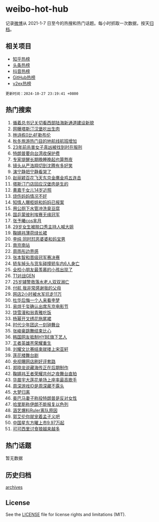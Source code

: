 # weibo-hot-hub

记录[微博](https://www.weibo.com)从 2021-1-7 日至今的热搜和热门话题。每小时抓取一次数据，按天[归档](archives)。

## 相关项目

- [知乎热榜](https://github.com/snaildev/zhihu-hot-hub)
- [头条热榜](https://github.com/snaildev/toutiao-hot-hub)
- [抖音热榜](https://github.com/snaildev/douyin-hot-hub)
- [GitHub热榜](https://github.com/snaildev/github-hot-hub)
- [v2ex热榜](https://github.com/snaildev/v2ex-hot-hub)


`更新时间：2024-10-27 23:19:41 +0800`

## 热门搜索

1. [循着总书记关切看西部陆海新通道建设新貌](https://m.weibo.cn/search?containerid=100103type%3D1%26t%3D10%26q%3D%23%E5%BE%AA%E7%9D%80%E6%80%BB%E4%B9%A6%E8%AE%B0%E5%85%B3%E5%88%87%E7%9C%8B%E8%A5%BF%E9%83%A8%E9%99%86%E6%B5%B7%E6%96%B0%E9%80%9A%E9%81%93%E5%BB%BA%E8%AE%BE%E6%96%B0%E8%B2%8C%23&stream_entry_id=51&isnewpage=1&extparam=seat%3D1%26cate%3D10103%26c_type%3D51%26filter_type%3Drealtimehot%26stream_entry_id%3D51%26q%3D%2523%25E5%25BE%25AA%25E7%259D%2580%25E6%2580%25BB%25E4%25B9%25A6%25E8%25AE%25B0%25E5%2585%25B3%25E5%2588%2587%25E7%259C%258B%25E8%25A5%25BF%25E9%2583%25A8%25E9%2599%2586%25E6%25B5%25B7%25E6%2596%25B0%25E9%2580%259A%25E9%2581%2593%25E5%25BB%25BA%25E8%25AE%25BE%25E6%2596%25B0%25E8%25B2%258C%2523%26dgr%3D0%26pos%3D0%26display_time%3D1730042380%26pre_seqid%3D17300423801440220536827)
1. [网曝塔斯汀汉堡吃出生肉](https://m.weibo.cn/search?containerid=100103type%3D1%26t%3D10%26q%3D%23%E7%BD%91%E6%9B%9D%E5%A1%94%E6%96%AF%E6%B1%80%E6%B1%89%E5%A0%A1%E5%90%83%E5%87%BA%E7%94%9F%E8%82%89%23&stream_entry_id=31&isnewpage=1&extparam=seat%3D1%26lcate%3D5001%26filter_type%3Drealtimehot%26c_type%3D31%26dgr%3D0%26pos%3D0%26cate%3D5001%26flag%3D1%26realpos%3D1%26stream_entry_id%3D31%26q%3D%2523%25E7%25BD%2591%25E6%259B%259D%25E5%25A1%2594%25E6%2596%25AF%25E6%25B1%2580%25E6%25B1%2589%25E5%25A0%25A1%25E5%2590%2583%25E5%2587%25BA%25E7%2594%259F%25E8%2582%2589%2523%26band_rank%3D1%26display_time%3D1730042380%26pre_seqid%3D17300423801440220536827)
1. [林诗栋0比4F勒布伦](https://m.weibo.cn/search?containerid=100103type%3D1%26t%3D10%26q%3D%23%E6%9E%97%E8%AF%97%E6%A0%8B0%E6%AF%944F%E5%8B%92%E5%B8%83%E4%BC%A6%23&stream_entry_id=31&isnewpage=1&extparam=seat%3D1%26lcate%3D5001%26filter_type%3Drealtimehot%26c_type%3D31%26dgr%3D0%26pos%3D1%26cate%3D5001%26flag%3D1%26realpos%3D2%26stream_entry_id%3D31%26q%3D%2523%25E6%259E%2597%25E8%25AF%2597%25E6%25A0%258B0%25E6%25AF%25944F%25E5%258B%2592%25E5%25B8%2583%25E4%25BC%25A6%2523%26band_rank%3D2%26display_time%3D1730042380%26pre_seqid%3D17300423801440220536827)
1. [秋冬旅游热门目的地航线航班增加](https://m.weibo.cn/search?containerid=100103type%3D1%26t%3D10%26q%3D%23%E7%A7%8B%E5%86%AC%E6%97%85%E6%B8%B8%E7%83%AD%E9%97%A8%E7%9B%AE%E7%9A%84%E5%9C%B0%E8%88%AA%E7%BA%BF%E8%88%AA%E7%8F%AD%E5%A2%9E%E5%8A%A0%23&stream_entry_id=31&isnewpage=1&extparam=seat%3D1%26lcate%3D5001%26filter_type%3Drealtimehot%26c_type%3D31%26dgr%3D0%26pos%3D2%26cate%3D5001%26flag%3D1%26realpos%3D3%26stream_entry_id%3D31%26q%3D%2523%25E7%25A7%258B%25E5%2586%25AC%25E6%2597%2585%25E6%25B8%25B8%25E7%2583%25AD%25E9%2597%25A8%25E7%259B%25AE%25E7%259A%2584%25E5%259C%25B0%25E8%2588%25AA%25E7%25BA%25BF%25E8%2588%25AA%25E7%258F%25AD%25E5%25A2%259E%25E5%258A%25A0%2523%26band_rank%3D3%26display_time%3D1730042380%26pre_seqid%3D17300423801440220536827)
1. [23年前杀害女子真凶被找到时在服刑](https://m.weibo.cn/search?containerid=100103type%3D1%26t%3D10%26q%3D%2323%E5%B9%B4%E5%89%8D%E6%9D%80%E5%AE%B3%E5%A5%B3%E5%AD%90%E7%9C%9F%E5%87%B6%E8%A2%AB%E6%89%BE%E5%88%B0%E6%97%B6%E5%9C%A8%E6%9C%8D%E5%88%91%23&stream_entry_id=31&isnewpage=1&extparam=seat%3D1%26lcate%3D5001%26filter_type%3Drealtimehot%26c_type%3D31%26dgr%3D0%26pos%3D3%26cate%3D5001%26flag%3D1%26realpos%3D4%26stream_entry_id%3D31%26q%3D%252323%25E5%25B9%25B4%25E5%2589%258D%25E6%259D%2580%25E5%25AE%25B3%25E5%25A5%25B3%25E5%25AD%2590%25E7%259C%259F%25E5%2587%25B6%25E8%25A2%25AB%25E6%2589%25BE%25E5%2588%25B0%25E6%2597%25B6%25E5%259C%25A8%25E6%259C%258D%25E5%2588%2591%2523%26band_rank%3D4%26display_time%3D1730042380%26pre_seqid%3D17300423801440220536827)
1. [特朗普要向台湾收保护费](https://m.weibo.cn/search?containerid=100103type%3D1%26t%3D10%26q%3D%23%E7%89%B9%E6%9C%97%E6%99%AE%E8%A6%81%E5%90%91%E5%8F%B0%E6%B9%BE%E6%94%B6%E4%BF%9D%E6%8A%A4%E8%B4%B9%23&stream_entry_id=31&isnewpage=1&extparam=seat%3D1%26lcate%3D5001%26filter_type%3Drealtimehot%26c_type%3D31%26dgr%3D0%26pos%3D4%26cate%3D5001%26flag%3D2%26realpos%3D5%26stream_entry_id%3D31%26q%3D%2523%25E7%2589%25B9%25E6%259C%2597%25E6%2599%25AE%25E8%25A6%2581%25E5%2590%2591%25E5%258F%25B0%25E6%25B9%25BE%25E6%2594%25B6%25E4%25BF%259D%25E6%258A%25A4%25E8%25B4%25B9%2523%26band_rank%3D5%26display_time%3D1730042380%26pre_seqid%3D17300423801440220536827)
1. [专家提醒长期晚睡晚起也算熬夜](https://m.weibo.cn/search?containerid=100103type%3D1%26t%3D10%26q%3D%23%E4%B8%93%E5%AE%B6%E6%8F%90%E9%86%92%E9%95%BF%E6%9C%9F%E6%99%9A%E7%9D%A1%E6%99%9A%E8%B5%B7%E4%B9%9F%E7%AE%97%E7%86%AC%E5%A4%9C%23&stream_entry_id=31&isnewpage=1&extparam=seat%3D1%26lcate%3D5001%26filter_type%3Drealtimehot%26c_type%3D31%26dgr%3D0%26pos%3D5%26cate%3D5001%26flag%3D1%26realpos%3D6%26stream_entry_id%3D31%26q%3D%2523%25E4%25B8%2593%25E5%25AE%25B6%25E6%258F%2590%25E9%2586%2592%25E9%2595%25BF%25E6%259C%259F%25E6%2599%259A%25E7%259D%25A1%25E6%2599%259A%25E8%25B5%25B7%25E4%25B9%259F%25E7%25AE%2597%25E7%2586%25AC%25E5%25A4%259C%2523%26band_rank%3D6%26display_time%3D1730042380%26pre_seqid%3D17300423801440220536827)
1. [镜头从严浩翔切到沈腾有多好笑](https://m.weibo.cn/search?containerid=100103type%3D1%26t%3D10%26q%3D%E9%95%9C%E5%A4%B4%E4%BB%8E%E4%B8%A5%E6%B5%A9%E7%BF%94%E5%88%87%E5%88%B0%E6%B2%88%E8%85%BE%E6%9C%89%E5%A4%9A%E5%A5%BD%E7%AC%91&stream_entry_id=31&isnewpage=1&extparam=seat%3D1%26lcate%3D5001%26filter_type%3Drealtimehot%26c_type%3D31%26dgr%3D0%26pos%3D6%26cate%3D5001%26flag%3D0%26realpos%3D7%26stream_entry_id%3D31%26q%3D%25E9%2595%259C%25E5%25A4%25B4%25E4%25BB%258E%25E4%25B8%25A5%25E6%25B5%25A9%25E7%25BF%2594%25E5%2588%2587%25E5%2588%25B0%25E6%25B2%2588%25E8%2585%25BE%25E6%259C%2589%25E5%25A4%259A%25E5%25A5%25BD%25E7%25AC%2591%26band_rank%3D7%26display_time%3D1730042380%26pre_seqid%3D17300423801440220536827)
1. [演宁静把宁静看哭了](https://m.weibo.cn/search?containerid=100103type%3D1%26t%3D10%26q%3D%E6%BC%94%E5%AE%81%E9%9D%99%E6%8A%8A%E5%AE%81%E9%9D%99%E7%9C%8B%E5%93%AD%E4%BA%86&stream_entry_id=31&isnewpage=1&extparam=seat%3D1%26lcate%3D5001%26filter_type%3Drealtimehot%26c_type%3D31%26dgr%3D0%26pos%3D7%26cate%3D5001%26flag%3D2%26realpos%3D8%26stream_entry_id%3D31%26q%3D%25E6%25BC%2594%25E5%25AE%2581%25E9%259D%2599%25E6%258A%258A%25E5%25AE%2581%25E9%259D%2599%25E7%259C%258B%25E5%2593%25AD%25E4%25BA%2586%26band_rank%3D8%26display_time%3D1730042380%26pre_seqid%3D17300423801440220536827)
1. [赵丽颖百花飞天东京金鹰金鸡五连击](https://m.weibo.cn/search?containerid=100103type%3D1%26t%3D10%26q%3D%23%E8%B5%B5%E4%B8%BD%E9%A2%96%E7%99%BE%E8%8A%B1%E9%A3%9E%E5%A4%A9%E4%B8%9C%E4%BA%AC%E9%87%91%E9%B9%B0%E9%87%91%E9%B8%A1%E4%BA%94%E8%BF%9E%E5%87%BB%23&stream_entry_id=31&isnewpage=1&extparam=seat%3D1%26lcate%3D5001%26filter_type%3Drealtimehot%26c_type%3D31%26dgr%3D0%26pos%3D8%26cate%3D5001%26flag%3D1%26realpos%3D9%26stream_entry_id%3D31%26q%3D%2523%25E8%25B5%25B5%25E4%25B8%25BD%25E9%25A2%2596%25E7%2599%25BE%25E8%258A%25B1%25E9%25A3%259E%25E5%25A4%25A9%25E4%25B8%259C%25E4%25BA%25AC%25E9%2587%2591%25E9%25B9%25B0%25E9%2587%2591%25E9%25B8%25A1%25E4%25BA%2594%25E8%25BF%259E%25E5%2587%25BB%2523%26band_rank%3D9%26display_time%3D1730042380%26pre_seqid%3D17300423801440220536827)
1. [塔斯汀门店回应汉堡肉是生的](https://m.weibo.cn/search?containerid=100103type%3D1%26t%3D10%26q%3D%23%E5%A1%94%E6%96%AF%E6%B1%80%E9%97%A8%E5%BA%97%E5%9B%9E%E5%BA%94%E6%B1%89%E5%A0%A1%E8%82%89%E6%98%AF%E7%94%9F%E7%9A%84%23&stream_entry_id=31&isnewpage=1&extparam=seat%3D1%26lcate%3D5001%26filter_type%3Drealtimehot%26c_type%3D31%26dgr%3D0%26pos%3D9%26cate%3D5001%26flag%3D1%26realpos%3D10%26stream_entry_id%3D31%26q%3D%2523%25E5%25A1%2594%25E6%2596%25AF%25E6%25B1%2580%25E9%2597%25A8%25E5%25BA%2597%25E5%259B%259E%25E5%25BA%2594%25E6%25B1%2589%25E5%25A0%25A1%25E8%2582%2589%25E6%2598%25AF%25E7%2594%259F%25E7%259A%2584%2523%26band_rank%3D10%26display_time%3D1730042380%26pre_seqid%3D17300423801440220536827)
1. [黄嘉千女儿14岁近照](https://m.weibo.cn/search?containerid=100103type%3D1%26t%3D10%26q%3D%23%E9%BB%84%E5%98%89%E5%8D%83%E5%A5%B3%E5%84%BF14%E5%B2%81%E8%BF%91%E7%85%A7%23&stream_entry_id=31&isnewpage=1&extparam=seat%3D1%26lcate%3D5001%26filter_type%3Drealtimehot%26c_type%3D31%26dgr%3D0%26pos%3D10%26cate%3D5001%26flag%3D1%26realpos%3D11%26stream_entry_id%3D31%26q%3D%2523%25E9%25BB%2584%25E5%2598%2589%25E5%258D%2583%25E5%25A5%25B3%25E5%2584%25BF14%25E5%25B2%2581%25E8%25BF%2591%25E7%2585%25A7%2523%26band_rank%3D11%26display_time%3D1730042380%26pre_seqid%3D17300423801440220536827)
1. [烧伤妈妈情况不好](https://m.weibo.cn/search?containerid=100103type%3D1%26t%3D10%26q%3D%23%E7%83%A7%E4%BC%A4%E5%A6%88%E5%A6%88%E6%83%85%E5%86%B5%E4%B8%8D%E5%A5%BD%23&stream_entry_id=31&isnewpage=1&extparam=seat%3D1%26lcate%3D5001%26filter_type%3Drealtimehot%26c_type%3D31%26dgr%3D0%26pos%3D11%26cate%3D5001%26flag%3D1%26realpos%3D12%26stream_entry_id%3D31%26q%3D%2523%25E7%2583%25A7%25E4%25BC%25A4%25E5%25A6%2588%25E5%25A6%2588%25E6%2583%2585%25E5%2586%25B5%25E4%25B8%258D%25E5%25A5%25BD%2523%26band_rank%3D12%26display_time%3D1730042380%26pre_seqid%3D17300423801440220536827)
1. [知情人曝柜姐和妈妈已报案](https://m.weibo.cn/search?containerid=100103type%3D1%26t%3D10%26q%3D%23%E7%9F%A5%E6%83%85%E4%BA%BA%E6%9B%9D%E6%9F%9C%E5%A7%90%E5%92%8C%E5%A6%88%E5%A6%88%E5%B7%B2%E6%8A%A5%E6%A1%88%23&stream_entry_id=31&isnewpage=1&extparam=seat%3D1%26lcate%3D5001%26filter_type%3Drealtimehot%26c_type%3D31%26dgr%3D0%26pos%3D12%26cate%3D5001%26flag%3D2%26realpos%3D13%26stream_entry_id%3D31%26q%3D%2523%25E7%259F%25A5%25E6%2583%2585%25E4%25BA%25BA%25E6%259B%259D%25E6%259F%259C%25E5%25A7%2590%25E5%2592%258C%25E5%25A6%2588%25E5%25A6%2588%25E5%25B7%25B2%25E6%258A%25A5%25E6%25A1%2588%2523%26band_rank%3D13%26display_time%3D1730042380%26pre_seqid%3D17300423801440220536827)
1. [用公厕下水管冲洗臭豆腐](https://m.weibo.cn/search?containerid=100103type%3D1%26t%3D10%26q%3D%23%E7%94%A8%E5%85%AC%E5%8E%95%E4%B8%8B%E6%B0%B4%E7%AE%A1%E5%86%B2%E6%B4%97%E8%87%AD%E8%B1%86%E8%85%90%23&stream_entry_id=31&isnewpage=1&extparam=seat%3D1%26lcate%3D5001%26filter_type%3Drealtimehot%26c_type%3D31%26dgr%3D0%26pos%3D13%26cate%3D5001%26flag%3D0%26realpos%3D14%26stream_entry_id%3D31%26q%3D%2523%25E7%2594%25A8%25E5%2585%25AC%25E5%258E%2595%25E4%25B8%258B%25E6%25B0%25B4%25E7%25AE%25A1%25E5%2586%25B2%25E6%25B4%2597%25E8%2587%25AD%25E8%25B1%2586%25E8%2585%2590%2523%26band_rank%3D14%26display_time%3D1730042380%26pre_seqid%3D17300423801440220536827)
1. [国乒蒙彼利埃赛无缘冠军](https://m.weibo.cn/search?containerid=100103type%3D1%26t%3D10%26q%3D%23%E5%9B%BD%E4%B9%92%E8%92%99%E5%BD%BC%E5%88%A9%E5%9F%83%E8%B5%9B%E6%97%A0%E7%BC%98%E5%86%A0%E5%86%9B%23&stream_entry_id=31&isnewpage=1&extparam=seat%3D1%26lcate%3D5001%26filter_type%3Drealtimehot%26c_type%3D31%26dgr%3D0%26pos%3D14%26cate%3D5001%26flag%3D1%26realpos%3D15%26stream_entry_id%3D31%26q%3D%2523%25E5%259B%25BD%25E4%25B9%2592%25E8%2592%2599%25E5%25BD%25BC%25E5%2588%25A9%25E5%259F%2583%25E8%25B5%259B%25E6%2597%25A0%25E7%25BC%2598%25E5%2586%25A0%25E5%2586%259B%2523%26band_rank%3D15%26display_time%3D1730042380%26pre_seqid%3D17300423801440220536827)
1. [张予曦cos芈月](https://m.weibo.cn/search?containerid=100103type%3D1%26t%3D10%26q%3D%23%E5%BC%A0%E4%BA%88%E6%9B%A6cos%E8%8A%88%E6%9C%88%23&stream_entry_id=31&isnewpage=1&extparam=seat%3D1%26lcate%3D5001%26filter_type%3Drealtimehot%26c_type%3D31%26dgr%3D0%26pos%3D15%26cate%3D5001%26flag%3D1%26realpos%3D16%26stream_entry_id%3D31%26q%3D%2523%25E5%25BC%25A0%25E4%25BA%2588%25E6%259B%25A6cos%25E8%258A%2588%25E6%259C%2588%2523%26band_rank%3D16%26display_time%3D1730042380%26pre_seqid%3D17300423801440220536827)
1. [29岁女生被脱口秀主持人喊大姐](https://m.weibo.cn/search?containerid=100103type%3D1%26t%3D10%26q%3D%2329%E5%B2%81%E5%A5%B3%E7%94%9F%E8%A2%AB%E8%84%B1%E5%8F%A3%E7%A7%80%E4%B8%BB%E6%8C%81%E4%BA%BA%E5%96%8A%E5%A4%A7%E5%A7%90%23&stream_entry_id=31&isnewpage=1&extparam=seat%3D1%26lcate%3D5001%26filter_type%3Drealtimehot%26c_type%3D31%26dgr%3D0%26pos%3D16%26cate%3D5001%26flag%3D0%26realpos%3D17%26stream_entry_id%3D31%26q%3D%252329%25E5%25B2%2581%25E5%25A5%25B3%25E7%2594%259F%25E8%25A2%25AB%25E8%2584%25B1%25E5%258F%25A3%25E7%25A7%2580%25E4%25B8%25BB%25E6%258C%2581%25E4%25BA%25BA%25E5%2596%258A%25E5%25A4%25A7%25E5%25A7%2590%2523%26band_rank%3D17%26display_time%3D1730042380%26pre_seqid%3D17300423801440220536827)
1. [鞠婧祎薄荷绿长裙](https://m.weibo.cn/search?containerid=100103type%3D1%26t%3D10%26q%3D%E9%9E%A0%E5%A9%A7%E7%A5%8E%E8%96%84%E8%8D%B7%E7%BB%BF%E9%95%BF%E8%A3%99&stream_entry_id=31&isnewpage=1&extparam=seat%3D1%26lcate%3D5001%26filter_type%3Drealtimehot%26c_type%3D31%26dgr%3D0%26pos%3D17%26cate%3D5001%26flag%3D0%26realpos%3D18%26stream_entry_id%3D31%26q%3D%25E9%259E%25A0%25E5%25A9%25A7%25E7%25A5%258E%25E8%2596%2584%25E8%258D%25B7%25E7%25BB%25BF%25E9%2595%25BF%25E8%25A3%2599%26band_rank%3D18%26display_time%3D1730042380%26pre_seqid%3D17300423801440220536827)
1. [李纯 同时怼恶婆婆和妈宝男](https://m.weibo.cn/search?containerid=100103type%3D1%26t%3D10%26q%3D%E6%9D%8E%E7%BA%AF+%E5%90%8C%E6%97%B6%E6%80%BC%E6%81%B6%E5%A9%86%E5%A9%86%E5%92%8C%E5%A6%88%E5%AE%9D%E7%94%B7&stream_entry_id=31&isnewpage=1&extparam=seat%3D1%26lcate%3D5001%26filter_type%3Drealtimehot%26c_type%3D31%26dgr%3D0%26pos%3D18%26cate%3D5001%26flag%3D1%26realpos%3D19%26stream_entry_id%3D31%26q%3D%25E6%259D%258E%25E7%25BA%25AF%2520%25E5%2590%258C%25E6%2597%25B6%25E6%2580%25BC%25E6%2581%25B6%25E5%25A9%2586%25E5%25A9%2586%25E5%2592%258C%25E5%25A6%2588%25E5%25AE%259D%25E7%2594%25B7%26band_rank%3D19%26display_time%3D1730042380%26pre_seqid%3D17300423801440220536827)
1. [南京南站](https://m.weibo.cn/search?containerid=100103type%3D1%26t%3D10%26q%3D%E5%8D%97%E4%BA%AC%E5%8D%97%E7%AB%99&stream_entry_id=31&isnewpage=1&extparam=seat%3D1%26lcate%3D5001%26filter_type%3Drealtimehot%26c_type%3D31%26dgr%3D0%26pos%3D19%26cate%3D5001%26flag%3D2%26realpos%3D20%26stream_entry_id%3D31%26q%3D%25E5%258D%2597%25E4%25BA%25AC%25E5%258D%2597%25E7%25AB%2599%26band_rank%3D20%26display_time%3D1730042380%26pre_seqid%3D17300423801440220536827)
1. [周雨彤边界感](https://m.weibo.cn/search?containerid=100103type%3D1%26t%3D10%26q%3D%E5%91%A8%E9%9B%A8%E5%BD%A4%E8%BE%B9%E7%95%8C%E6%84%9F&stream_entry_id=31&isnewpage=1&extparam=seat%3D1%26lcate%3D5001%26filter_type%3Drealtimehot%26c_type%3D31%26dgr%3D0%26pos%3D20%26cate%3D5001%26flag%3D2%26realpos%3D21%26stream_entry_id%3D31%26q%3D%25E5%2591%25A8%25E9%259B%25A8%25E5%25BD%25A4%25E8%25BE%25B9%25E7%2595%258C%25E6%2584%259F%26band_rank%3D21%26display_time%3D1730042380%26pre_seqid%3D17300423801440220536827)
1. [张本智和晋级冠军赛决赛](https://m.weibo.cn/search?containerid=100103type%3D1%26t%3D10%26q%3D%23%E5%BC%A0%E6%9C%AC%E6%99%BA%E5%92%8C%E6%99%8B%E7%BA%A7%E5%86%A0%E5%86%9B%E8%B5%9B%E5%86%B3%E8%B5%9B%23&stream_entry_id=31&isnewpage=1&extparam=seat%3D1%26lcate%3D5001%26filter_type%3Drealtimehot%26c_type%3D31%26dgr%3D0%26pos%3D21%26cate%3D5001%26flag%3D1%26realpos%3D22%26stream_entry_id%3D31%26q%3D%2523%25E5%25BC%25A0%25E6%259C%25AC%25E6%2599%25BA%25E5%2592%258C%25E6%2599%258B%25E7%25BA%25A7%25E5%2586%25A0%25E5%2586%259B%25E8%25B5%259B%25E5%2586%25B3%25E8%25B5%259B%2523%26band_rank%3D22%26display_time%3D1730042380%26pre_seqid%3D17300423801440220536827)
1. [轿车掉头与货车碰撞轿车内6人身亡](https://m.weibo.cn/search?containerid=100103type%3D1%26t%3D10%26q%3D%23%E8%BD%BF%E8%BD%A6%E6%8E%89%E5%A4%B4%E4%B8%8E%E8%B4%A7%E8%BD%A6%E7%A2%B0%E6%92%9E%E8%BD%BF%E8%BD%A6%E5%86%856%E4%BA%BA%E8%BA%AB%E4%BA%A1%23&stream_entry_id=31&isnewpage=1&extparam=seat%3D1%26lcate%3D5001%26filter_type%3Drealtimehot%26c_type%3D31%26dgr%3D0%26pos%3D22%26cate%3D5001%26flag%3D0%26realpos%3D23%26stream_entry_id%3D31%26q%3D%2523%25E8%25BD%25BF%25E8%25BD%25A6%25E6%258E%2589%25E5%25A4%25B4%25E4%25B8%258E%25E8%25B4%25A7%25E8%25BD%25A6%25E7%25A2%25B0%25E6%2592%259E%25E8%25BD%25BF%25E8%25BD%25A6%25E5%2586%25856%25E4%25BA%25BA%25E8%25BA%25AB%25E4%25BA%25A1%2523%26band_rank%3D23%26display_time%3D1730042380%26pre_seqid%3D17300423801440220536827)
1. [全校小朋友最羡慕的小孩出现了](https://m.weibo.cn/search?containerid=100103type%3D1%26t%3D10%26q%3D%23%E5%85%A8%E6%A0%A1%E5%B0%8F%E6%9C%8B%E5%8F%8B%E6%9C%80%E7%BE%A1%E6%85%95%E7%9A%84%E5%B0%8F%E5%AD%A9%E5%87%BA%E7%8E%B0%E4%BA%86%23&stream_entry_id=31&isnewpage=1&extparam=seat%3D1%26lcate%3D5001%26filter_type%3Drealtimehot%26c_type%3D31%26dgr%3D0%26pos%3D23%26cate%3D5001%26flag%3D1%26realpos%3D24%26stream_entry_id%3D31%26q%3D%2523%25E5%2585%25A8%25E6%25A0%25A1%25E5%25B0%258F%25E6%259C%258B%25E5%258F%258B%25E6%259C%2580%25E7%25BE%25A1%25E6%2585%2595%25E7%259A%2584%25E5%25B0%258F%25E5%25AD%25A9%25E5%2587%25BA%25E7%258E%25B0%25E4%25BA%2586%2523%26band_rank%3D24%26display_time%3D1730042380%26pre_seqid%3D17300423801440220536827)
1. [T1对战GEN](https://m.weibo.cn/search?containerid=100103type%3D1%26t%3D10%26q%3D%23T1%E5%AF%B9%E6%88%98GEN%23&stream_entry_id=31&isnewpage=1&extparam=seat%3D1%26lcate%3D5001%26filter_type%3Drealtimehot%26c_type%3D31%26dgr%3D0%26pos%3D24%26cate%3D5001%26flag%3D0%26realpos%3D25%26stream_entry_id%3D31%26q%3D%2523T1%25E5%25AF%25B9%25E6%2588%2598GEN%2523%26band_rank%3D25%26display_time%3D1730042380%26pre_seqid%3D17300423801440220536827)
1. [25岁辅警救落水老人双双溺亡](https://m.weibo.cn/search?containerid=100103type%3D1%26t%3D10%26q%3D%2325%E5%B2%81%E8%BE%85%E8%AD%A6%E6%95%91%E8%90%BD%E6%B0%B4%E8%80%81%E4%BA%BA%E5%8F%8C%E5%8F%8C%E6%BA%BA%E4%BA%A1%23&stream_entry_id=31&isnewpage=1&extparam=seat%3D1%26lcate%3D5001%26filter_type%3Drealtimehot%26c_type%3D31%26dgr%3D0%26pos%3D25%26cate%3D5001%26flag%3D1%26realpos%3D26%26stream_entry_id%3D31%26q%3D%252325%25E5%25B2%2581%25E8%25BE%2585%25E8%25AD%25A6%25E6%2595%2591%25E8%2590%25BD%25E6%25B0%25B4%25E8%2580%2581%25E4%25BA%25BA%25E5%258F%258C%25E5%258F%258C%25E6%25BA%25BA%25E4%25BA%25A1%2523%26band_rank%3D26%26display_time%3D1730042380%26pre_seqid%3D17300423801440220536827)
1. [付航 我非常感谢我的父母](https://m.weibo.cn/search?containerid=100103type%3D1%26t%3D10%26q%3D%E4%BB%98%E8%88%AA+%E6%88%91%E9%9D%9E%E5%B8%B8%E6%84%9F%E8%B0%A2%E6%88%91%E7%9A%84%E7%88%B6%E6%AF%8D&stream_entry_id=31&isnewpage=1&extparam=seat%3D1%26lcate%3D5001%26filter_type%3Drealtimehot%26c_type%3D31%26dgr%3D0%26pos%3D26%26cate%3D5001%26flag%3D0%26realpos%3D27%26stream_entry_id%3D31%26q%3D%25E4%25BB%2598%25E8%2588%25AA%2520%25E6%2588%2591%25E9%259D%259E%25E5%25B8%25B8%25E6%2584%259F%25E8%25B0%25A2%25E6%2588%2591%25E7%259A%2584%25E7%2588%25B6%25E6%25AF%258D%26band_rank%3D27%26display_time%3D1730042380%26pre_seqid%3D17300423801440220536827)
1. [网店2小时被水军坑走11万](https://m.weibo.cn/search?containerid=100103type%3D1%26t%3D10%26q%3D%23%E7%BD%91%E5%BA%972%E5%B0%8F%E6%97%B6%E8%A2%AB%E6%B0%B4%E5%86%9B%E5%9D%91%E8%B5%B011%E4%B8%87%23&stream_entry_id=31&isnewpage=1&extparam=seat%3D1%26lcate%3D5001%26filter_type%3Drealtimehot%26c_type%3D31%26dgr%3D0%26pos%3D27%26cate%3D5001%26flag%3D0%26realpos%3D28%26stream_entry_id%3D31%26q%3D%2523%25E7%25BD%2591%25E5%25BA%25972%25E5%25B0%258F%25E6%2597%25B6%25E8%25A2%25AB%25E6%25B0%25B4%25E5%2586%259B%25E5%259D%2591%25E8%25B5%25B011%25E4%25B8%2587%2523%26band_rank%3D28%26display_time%3D1730042380%26pre_seqid%3D17300423801440220536827)
1. [杜华后悔一个人来看李梦](https://m.weibo.cn/search?containerid=100103type%3D1%26t%3D10%26q%3D%E6%9D%9C%E5%8D%8E%E5%90%8E%E6%82%94%E4%B8%80%E4%B8%AA%E4%BA%BA%E6%9D%A5%E7%9C%8B%E6%9D%8E%E6%A2%A6&stream_entry_id=31&isnewpage=1&extparam=seat%3D1%26lcate%3D5001%26filter_type%3Drealtimehot%26c_type%3D31%26dgr%3D0%26pos%3D28%26cate%3D5001%26flag%3D1%26realpos%3D29%26stream_entry_id%3D31%26q%3D%25E6%259D%259C%25E5%258D%258E%25E5%2590%258E%25E6%2582%2594%25E4%25B8%2580%25E4%25B8%25AA%25E4%25BA%25BA%25E6%259D%25A5%25E7%259C%258B%25E6%259D%258E%25E6%25A2%25A6%26band_rank%3D29%26display_time%3D1730042380%26pre_seqid%3D17300423801440220536827)
1. [易烊千玺确认出席东京电影节](https://m.weibo.cn/search?containerid=100103type%3D1%26t%3D10%26q%3D%23%E6%98%93%E7%83%8A%E5%8D%83%E7%8E%BA%E7%A1%AE%E8%AE%A4%E5%87%BA%E5%B8%AD%E4%B8%9C%E4%BA%AC%E7%94%B5%E5%BD%B1%E8%8A%82%23&stream_entry_id=31&isnewpage=1&extparam=seat%3D1%26lcate%3D5001%26filter_type%3Drealtimehot%26c_type%3D31%26dgr%3D0%26pos%3D29%26cate%3D5001%26flag%3D1%26realpos%3D30%26stream_entry_id%3D31%26q%3D%2523%25E6%2598%2593%25E7%2583%258A%25E5%258D%2583%25E7%258E%25BA%25E7%25A1%25AE%25E8%25AE%25A4%25E5%2587%25BA%25E5%25B8%25AD%25E4%25B8%259C%25E4%25BA%25AC%25E7%2594%25B5%25E5%25BD%25B1%25E8%258A%2582%2523%26band_rank%3D30%26display_time%3D1730042380%26pre_seqid%3D17300423801440220536827)
1. [饶雪漫和翁青雅吃饭](https://m.weibo.cn/search?containerid=100103type%3D1%26t%3D10%26q%3D%E9%A5%B6%E9%9B%AA%E6%BC%AB%E5%92%8C%E7%BF%81%E9%9D%92%E9%9B%85%E5%90%83%E9%A5%AD&stream_entry_id=31&isnewpage=1&extparam=seat%3D1%26lcate%3D5001%26filter_type%3Drealtimehot%26c_type%3D31%26dgr%3D0%26pos%3D30%26cate%3D5001%26flag%3D1%26realpos%3D31%26stream_entry_id%3D31%26q%3D%25E9%25A5%25B6%25E9%259B%25AA%25E6%25BC%25AB%25E5%2592%258C%25E7%25BF%2581%25E9%259D%2592%25E9%259B%2585%25E5%2590%2583%25E9%25A5%25AD%26band_rank%3D31%26display_time%3D1730042380%26pre_seqid%3D17300423801440220536827)
1. [杨幂开叉绣花拖尾裙](https://m.weibo.cn/search?containerid=100103type%3D1%26t%3D10%26q%3D%23%E6%9D%A8%E5%B9%82%E5%BC%80%E5%8F%89%E7%BB%A3%E8%8A%B1%E6%8B%96%E5%B0%BE%E8%A3%99%23&stream_entry_id=31&isnewpage=1&extparam=seat%3D1%26lcate%3D5001%26filter_type%3Drealtimehot%26c_type%3D31%26dgr%3D0%26pos%3D31%26cate%3D5001%26flag%3D0%26realpos%3D32%26stream_entry_id%3D31%26q%3D%2523%25E6%259D%25A8%25E5%25B9%2582%25E5%25BC%2580%25E5%258F%2589%25E7%25BB%25A3%25E8%258A%25B1%25E6%258B%2596%25E5%25B0%25BE%25E8%25A3%2599%2523%26band_rank%3D32%26display_time%3D1730042380%26pre_seqid%3D17300423801440220536827)
1. [时代少年团这一刻钟舞台](https://m.weibo.cn/search?containerid=100103type%3D1%26t%3D10%26q%3D%E6%97%B6%E4%BB%A3%E5%B0%91%E5%B9%B4%E5%9B%A2%E8%BF%99%E4%B8%80%E5%88%BB%E9%92%9F%E8%88%9E%E5%8F%B0&stream_entry_id=31&isnewpage=1&extparam=seat%3D1%26lcate%3D5001%26filter_type%3Drealtimehot%26c_type%3D31%26dgr%3D0%26pos%3D32%26cate%3D5001%26flag%3D1%26realpos%3D33%26stream_entry_id%3D31%26q%3D%25E6%2597%25B6%25E4%25BB%25A3%25E5%25B0%2591%25E5%25B9%25B4%25E5%259B%25A2%25E8%25BF%2599%25E4%25B8%2580%25E5%2588%25BB%25E9%2592%259F%25E8%2588%259E%25E5%258F%25B0%26band_rank%3D33%26display_time%3D1730042380%26pre_seqid%3D17300423801440220536827)
1. [张峻豪跳舞结束比心](https://m.weibo.cn/search?containerid=100103type%3D1%26t%3D10%26q%3D%23%E5%BC%A0%E5%B3%BB%E8%B1%AA%E8%B7%B3%E8%88%9E%E7%BB%93%E6%9D%9F%E6%AF%94%E5%BF%83%23&stream_entry_id=31&isnewpage=1&extparam=seat%3D1%26lcate%3D5001%26filter_type%3Drealtimehot%26c_type%3D31%26dgr%3D0%26pos%3D33%26cate%3D5001%26flag%3D1%26realpos%3D34%26stream_entry_id%3D31%26q%3D%2523%25E5%25BC%25A0%25E5%25B3%25BB%25E8%25B1%25AA%25E8%25B7%25B3%25E8%2588%259E%25E7%25BB%2593%25E6%259D%259F%25E6%25AF%2594%25E5%25BF%2583%2523%26band_rank%3D34%26display_time%3D1730042380%26pre_seqid%3D17300423801440220536827)
1. [韩国网友抵制HYBE旗下艺人](https://m.weibo.cn/search?containerid=100103type%3D1%26t%3D10%26q%3D%23%E9%9F%A9%E5%9B%BD%E7%BD%91%E5%8F%8B%E6%8A%B5%E5%88%B6HYBE%E6%97%97%E4%B8%8B%E8%89%BA%E4%BA%BA%23&stream_entry_id=31&isnewpage=1&extparam=seat%3D1%26lcate%3D5001%26filter_type%3Drealtimehot%26c_type%3D31%26dgr%3D0%26pos%3D34%26cate%3D5001%26flag%3D0%26realpos%3D35%26stream_entry_id%3D31%26q%3D%2523%25E9%259F%25A9%25E5%259B%25BD%25E7%25BD%2591%25E5%258F%258B%25E6%258A%25B5%25E5%2588%25B6HYBE%25E6%2597%2597%25E4%25B8%258B%25E8%2589%25BA%25E4%25BA%25BA%2523%26band_rank%3D35%26display_time%3D1730042380%26pre_seqid%3D17300423801440220536827)
1. [王者英雄苍荣耀重生](https://m.weibo.cn/search?containerid=100103type%3D1%26t%3D10%26q%3D%23%E7%8E%8B%E8%80%85%E8%8B%B1%E9%9B%84%E8%8B%8D%E8%8D%A3%E8%80%80%E9%87%8D%E7%94%9F%23&stream_entry_id=31&isnewpage=1&extparam=seat%3D1%26lcate%3D5001%26filter_type%3Drealtimehot%26c_type%3D31%26dgr%3D0%26pos%3D35%26cate%3D5001%26flag%3D1%26realpos%3D36%26stream_entry_id%3D31%26q%3D%2523%25E7%258E%258B%25E8%2580%2585%25E8%258B%25B1%25E9%259B%2584%25E8%258B%258D%25E8%258D%25A3%25E8%2580%2580%25E9%2587%258D%25E7%2594%259F%2523%26band_rank%3D36%26display_time%3D1730042380%26pre_seqid%3D17300423801440220536827)
1. [刘耀文比赛结束就搂上宋亚轩](https://m.weibo.cn/search?containerid=100103type%3D1%26t%3D10%26q%3D%23%E5%88%98%E8%80%80%E6%96%87%E6%AF%94%E8%B5%9B%E7%BB%93%E6%9D%9F%E5%B0%B1%E6%90%82%E4%B8%8A%E5%AE%8B%E4%BA%9A%E8%BD%A9%23&stream_entry_id=31&isnewpage=1&extparam=seat%3D1%26lcate%3D5001%26filter_type%3Drealtimehot%26c_type%3D31%26dgr%3D0%26pos%3D36%26cate%3D5001%26flag%3D1%26realpos%3D37%26stream_entry_id%3D31%26q%3D%2523%25E5%2588%2598%25E8%2580%2580%25E6%2596%2587%25E6%25AF%2594%25E8%25B5%259B%25E7%25BB%2593%25E6%259D%259F%25E5%25B0%25B1%25E6%2590%2582%25E4%25B8%258A%25E5%25AE%258B%25E4%25BA%259A%25E8%25BD%25A9%2523%26band_rank%3D37%26display_time%3D1730042380%26pre_seqid%3D17300423801440220536827)
1. [莲花楼舞台剧](https://m.weibo.cn/search?containerid=100103type%3D1%26t%3D10%26q%3D%23%E8%8E%B2%E8%8A%B1%E6%A5%BC%E8%88%9E%E5%8F%B0%E5%89%A7%23&stream_entry_id=31&isnewpage=1&extparam=seat%3D1%26lcate%3D5001%26filter_type%3Drealtimehot%26c_type%3D31%26dgr%3D0%26pos%3D37%26cate%3D5001%26flag%3D1%26realpos%3D38%26stream_entry_id%3D31%26q%3D%2523%25E8%258E%25B2%25E8%258A%25B1%25E6%25A5%25BC%25E8%2588%259E%25E5%258F%25B0%25E5%2589%25A7%2523%26band_rank%3D38%26display_time%3D1730042380%26pre_seqid%3D17300423801440220536827)
1. [央视曝网店刷好评套路](https://m.weibo.cn/search?containerid=100103type%3D1%26t%3D10%26q%3D%23%E5%A4%AE%E8%A7%86%E6%9B%9D%E7%BD%91%E5%BA%97%E5%88%B7%E5%A5%BD%E8%AF%84%E5%A5%97%E8%B7%AF%23&stream_entry_id=31&isnewpage=1&extparam=seat%3D1%26lcate%3D5001%26filter_type%3Drealtimehot%26c_type%3D31%26dgr%3D0%26pos%3D38%26cate%3D5001%26flag%3D0%26realpos%3D39%26stream_entry_id%3D31%26q%3D%2523%25E5%25A4%25AE%25E8%25A7%2586%25E6%259B%259D%25E7%25BD%2591%25E5%25BA%2597%25E5%2588%25B7%25E5%25A5%25BD%25E8%25AF%2584%25E5%25A5%2597%25E8%25B7%25AF%2523%26band_rank%3D39%26display_time%3D1730042380%26pre_seqid%3D17300423801440220536827)
1. [郑晓龙说藏海传正在后期制作](https://m.weibo.cn/search?containerid=100103type%3D1%26t%3D10%26q%3D%23%E9%83%91%E6%99%93%E9%BE%99%E8%AF%B4%E8%97%8F%E6%B5%B7%E4%BC%A0%E6%AD%A3%E5%9C%A8%E5%90%8E%E6%9C%9F%E5%88%B6%E4%BD%9C%23&stream_entry_id=31&isnewpage=1&extparam=seat%3D1%26lcate%3D5001%26filter_type%3Drealtimehot%26c_type%3D31%26dgr%3D0%26pos%3D39%26cate%3D5001%26flag%3D1%26realpos%3D40%26stream_entry_id%3D31%26q%3D%2523%25E9%2583%2591%25E6%2599%2593%25E9%25BE%2599%25E8%25AF%25B4%25E8%2597%258F%25E6%25B5%25B7%25E4%25BC%25A0%25E6%25AD%25A3%25E5%259C%25A8%25E5%2590%258E%25E6%259C%259F%25E5%2588%25B6%25E4%25BD%259C%2523%26band_rank%3D40%26display_time%3D1730042380%26pre_seqid%3D17300423801440220536827)
1. [鞠婧祎王者荣耀共创之夜舞台直拍](https://m.weibo.cn/search?containerid=100103type%3D1%26t%3D10%26q%3D%23%E9%9E%A0%E5%A9%A7%E7%A5%8E%E7%8E%8B%E8%80%85%E8%8D%A3%E8%80%80%E5%85%B1%E5%88%9B%E4%B9%8B%E5%A4%9C%E8%88%9E%E5%8F%B0%E7%9B%B4%E6%8B%8D%23&stream_entry_id=31&isnewpage=1&extparam=seat%3D1%26lcate%3D5001%26filter_type%3Drealtimehot%26c_type%3D31%26dgr%3D0%26pos%3D40%26cate%3D5001%26flag%3D1%26realpos%3D41%26stream_entry_id%3D31%26q%3D%2523%25E9%259E%25A0%25E5%25A9%25A7%25E7%25A5%258E%25E7%258E%258B%25E8%2580%2585%25E8%258D%25A3%25E8%2580%2580%25E5%2585%25B1%25E5%2588%259B%25E4%25B9%258B%25E5%25A4%259C%25E8%2588%259E%25E5%258F%25B0%25E7%259B%25B4%25E6%258B%258D%2523%26band_rank%3D41%26display_time%3D1730042380%26pre_seqid%3D17300423801440220536827)
1. [华晨宇大莲花单场上座率最高歌手](https://m.weibo.cn/search?containerid=100103type%3D1%26t%3D10%26q%3D%23%E5%8D%8E%E6%99%A8%E5%AE%87%E5%A4%A7%E8%8E%B2%E8%8A%B1%E5%8D%95%E5%9C%BA%E4%B8%8A%E5%BA%A7%E7%8E%87%E6%9C%80%E9%AB%98%E6%AD%8C%E6%89%8B%23&stream_entry_id=31&isnewpage=1&extparam=seat%3D1%26lcate%3D5001%26filter_type%3Drealtimehot%26c_type%3D31%26dgr%3D0%26pos%3D41%26cate%3D5001%26flag%3D1%26realpos%3D42%26stream_entry_id%3D31%26q%3D%2523%25E5%258D%258E%25E6%2599%25A8%25E5%25AE%2587%25E5%25A4%25A7%25E8%258E%25B2%25E8%258A%25B1%25E5%258D%2595%25E5%259C%25BA%25E4%25B8%258A%25E5%25BA%25A7%25E7%258E%2587%25E6%259C%2580%25E9%25AB%2598%25E6%25AD%258C%25E6%2589%258B%2523%26band_rank%3D42%26display_time%3D1730042380%26pre_seqid%3D17300423801440220536827)
1. [周深游戏ID是周深藏不露头](https://m.weibo.cn/search?containerid=100103type%3D1%26t%3D10%26q%3D%E5%91%A8%E6%B7%B1%E6%B8%B8%E6%88%8FID%E6%98%AF%E5%91%A8%E6%B7%B1%E8%97%8F%E4%B8%8D%E9%9C%B2%E5%A4%B4&stream_entry_id=31&isnewpage=1&extparam=seat%3D1%26lcate%3D5001%26filter_type%3Drealtimehot%26c_type%3D31%26dgr%3D0%26pos%3D42%26cate%3D5001%26flag%3D1%26realpos%3D43%26stream_entry_id%3D31%26q%3D%25E5%2591%25A8%25E6%25B7%25B1%25E6%25B8%25B8%25E6%2588%258FID%25E6%2598%25AF%25E5%2591%25A8%25E6%25B7%25B1%25E8%2597%258F%25E4%25B8%258D%25E9%259C%25B2%25E5%25A4%25B4%26band_rank%3D43%26display_time%3D1730042380%26pre_seqid%3D17300423801440220536827)
1. [大梦归离](https://m.weibo.cn/search?containerid=100103type%3D1%26t%3D10%26q%3D%E5%A4%A7%E6%A2%A6%E5%BD%92%E7%A6%BB&stream_entry_id=31&isnewpage=1&extparam=seat%3D1%26lcate%3D5001%26filter_type%3Drealtimehot%26c_type%3D31%26dgr%3D0%26pos%3D43%26cate%3D5001%26flag%3D0%26realpos%3D44%26stream_entry_id%3D31%26q%3D%25E5%25A4%25A7%25E6%25A2%25A6%25E5%25BD%2592%25E7%25A6%25BB%26band_rank%3D44%26display_time%3D1730042380%26pre_seqid%3D17300423801440220536827)
1. [奥巴马妻子称投特朗普是反对女性](https://m.weibo.cn/search?containerid=100103type%3D1%26t%3D10%26q%3D%23%E5%A5%A5%E5%B7%B4%E9%A9%AC%E5%A6%BB%E5%AD%90%E7%A7%B0%E6%8A%95%E7%89%B9%E6%9C%97%E6%99%AE%E6%98%AF%E5%8F%8D%E5%AF%B9%E5%A5%B3%E6%80%A7%23&stream_entry_id=31&isnewpage=1&extparam=seat%3D1%26lcate%3D5001%26filter_type%3Drealtimehot%26c_type%3D31%26dgr%3D0%26pos%3D44%26cate%3D5001%26flag%3D0%26realpos%3D45%26stream_entry_id%3D31%26q%3D%2523%25E5%25A5%25A5%25E5%25B7%25B4%25E9%25A9%25AC%25E5%25A6%25BB%25E5%25AD%2590%25E7%25A7%25B0%25E6%258A%2595%25E7%2589%25B9%25E6%259C%2597%25E6%2599%25AE%25E6%2598%25AF%25E5%258F%258D%25E5%25AF%25B9%25E5%25A5%25B3%25E6%2580%25A7%2523%26band_rank%3D45%26display_time%3D1730042380%26pre_seqid%3D17300423801440220536827)
1. [哈里斯称伊朗不能报复以色列](https://m.weibo.cn/search?containerid=100103type%3D1%26t%3D10%26q%3D%23%E5%93%88%E9%87%8C%E6%96%AF%E7%A7%B0%E4%BC%8A%E6%9C%97%E4%B8%8D%E8%83%BD%E6%8A%A5%E5%A4%8D%E4%BB%A5%E8%89%B2%E5%88%97%23&stream_entry_id=31&isnewpage=1&extparam=seat%3D1%26lcate%3D5001%26filter_type%3Drealtimehot%26c_type%3D31%26dgr%3D0%26pos%3D45%26cate%3D5001%26flag%3D0%26realpos%3D46%26stream_entry_id%3D31%26q%3D%2523%25E5%2593%2588%25E9%2587%258C%25E6%2596%25AF%25E7%25A7%25B0%25E4%25BC%258A%25E6%259C%2597%25E4%25B8%258D%25E8%2583%25BD%25E6%258A%25A5%25E5%25A4%258D%25E4%25BB%25A5%25E8%2589%25B2%25E5%2588%2597%2523%26band_rank%3D46%26display_time%3D1730042380%26pre_seqid%3D17300423801440220536827)
1. [涵艺爆料Ruler离队原因](https://m.weibo.cn/search?containerid=100103type%3D1%26t%3D10%26q%3D%23%E6%B6%B5%E8%89%BA%E7%88%86%E6%96%99Ruler%E7%A6%BB%E9%98%9F%E5%8E%9F%E5%9B%A0%23&stream_entry_id=31&isnewpage=1&extparam=seat%3D1%26lcate%3D5001%26filter_type%3Drealtimehot%26c_type%3D31%26dgr%3D0%26pos%3D46%26cate%3D5001%26flag%3D1%26realpos%3D47%26stream_entry_id%3D31%26q%3D%2523%25E6%25B6%25B5%25E8%2589%25BA%25E7%2588%2586%25E6%2596%2599Ruler%25E7%25A6%25BB%25E9%2598%259F%25E5%258E%259F%25E5%259B%25A0%2523%26band_rank%3D47%26display_time%3D1730042380%26pre_seqid%3D17300423801440220536827)
1. [郭艾伦你就宠着孟子义吧](https://m.weibo.cn/search?containerid=100103type%3D1%26t%3D10%26q%3D%E9%83%AD%E8%89%BE%E4%BC%A6%E4%BD%A0%E5%B0%B1%E5%AE%A0%E7%9D%80%E5%AD%9F%E5%AD%90%E4%B9%89%E5%90%A7&stream_entry_id=31&isnewpage=1&extparam=seat%3D1%26lcate%3D5001%26filter_type%3Drealtimehot%26c_type%3D31%26dgr%3D0%26pos%3D47%26cate%3D5001%26flag%3D1%26realpos%3D48%26stream_entry_id%3D31%26q%3D%25E9%2583%25AD%25E8%2589%25BE%25E4%25BC%25A6%25E4%25BD%25A0%25E5%25B0%25B1%25E5%25AE%25A0%25E7%259D%2580%25E5%25AD%259F%25E5%25AD%2590%25E4%25B9%2589%25E5%2590%25A7%26band_rank%3D48%26display_time%3D1730042380%26pre_seqid%3D17300423801440220536827)
1. [中国星东方曜上市9.97万起](https://m.weibo.cn/search?containerid=100103type%3D1%26t%3D10%26q%3D%23%E4%B8%AD%E5%9B%BD%E6%98%9F%E4%B8%9C%E6%96%B9%E6%9B%9C%E4%B8%8A%E5%B8%829.97%E4%B8%87%E8%B5%B7%23&stream_entry_id=31&isnewpage=1&extparam=seat%3D1%26lcate%3D5001%26filter_type%3Drealtimehot%26c_type%3D31%26dgr%3D0%26pos%3D48%26adid%3D260640%26flag%3D0%26realpos%3D49%26stream_entry_id%3D31%26cate%3D5001%26q%3D%2523%25E4%25B8%25AD%25E5%259B%25BD%25E6%2598%259F%25E4%25B8%259C%25E6%2596%25B9%25E6%259B%259C%25E4%25B8%258A%25E5%25B8%25829.97%25E4%25B8%2587%25E8%25B5%25B7%2523%26band_rank%3D49%26display_time%3D1730042380%26pre_seqid%3D17300423801440220536827)
1. [可可西里讨食狼越来越多](https://m.weibo.cn/search?containerid=100103type%3D1%26t%3D10%26q%3D%23%E5%8F%AF%E5%8F%AF%E8%A5%BF%E9%87%8C%E8%AE%A8%E9%A3%9F%E7%8B%BC%E8%B6%8A%E6%9D%A5%E8%B6%8A%E5%A4%9A%23&stream_entry_id=31&isnewpage=1&extparam=seat%3D1%26lcate%3D5001%26filter_type%3Drealtimehot%26c_type%3D31%26dgr%3D0%26pos%3D49%26cate%3D5001%26flag%3D0%26realpos%3D50%26stream_entry_id%3D31%26q%3D%2523%25E5%258F%25AF%25E5%258F%25AF%25E8%25A5%25BF%25E9%2587%258C%25E8%25AE%25A8%25E9%25A3%259F%25E7%258B%25BC%25E8%25B6%258A%25E6%259D%25A5%25E8%25B6%258A%25E5%25A4%259A%2523%26band_rank%3D50%26display_time%3D1730042380%26pre_seqid%3D17300423801440220536827)

## 热门话题

暂无数据

## 历史归档

[archives](archives)

## License

See the [LICENSE](LICENSE) file for license rights and limitations (MIT).

